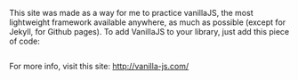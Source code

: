 This site was made as a way for me to practice vanillaJS, the most lightweight framework available anywhere, as much as possible  (except for Jekyll, for Github pages).
To add VanillaJS to your library, just add this piece of code:
```
```
For more info, visit this site: http://vanilla-js.com/
